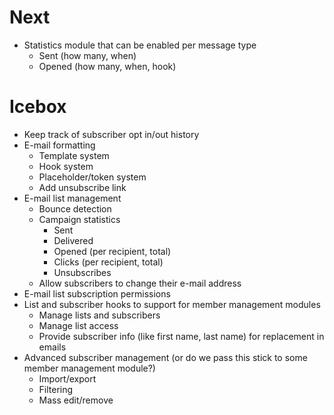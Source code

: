 Next
====

* Statistics module that can be enabled per message type
	* Sent (how many, when)
	* Opened (how many, when, hook)

Icebox
===================

* Keep track of subscriber opt in/out history
* E-mail formatting
	* Template system
	* Hook system
	* Placeholder/token system
	* Add unsubscribe link
* E-mail list management
	* Bounce detection
	* Campaign statistics
		* Sent
		* Delivered
		* Opened (per recipient, total)
		* Clicks (per recipient, total)
		* Unsubscribes
	* Allow subscribers to change their e-mail address
* E-mail list subscription permissions
* List and subscriber hooks to support for member management modules
	* Manage lists and subscribers
	* Manage list access
	* Provide subscriber info (like first name, last name) for replacement in emails
* Advanced subscriber management (or do we pass this stick to some member management module?)
	* Import/export
	* Filtering
	* Mass edit/remove
